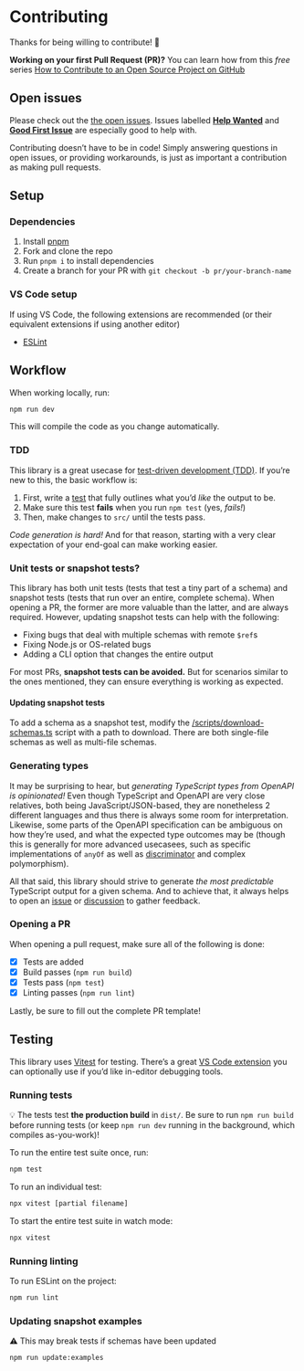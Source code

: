 # Contributing

Thanks for being willing to contribute! 🙏

**Working on your first Pull Request (PR)?** You can learn how from this _free_ series [How to Contribute to an Open Source Project on GitHub](https://app.egghead.io/playlists/how-to-contribute-to-an-open-source-project-on-github)

## Open issues

Please check out the [the open issues](https://github.com/drwpow/openapi-typescript/issues). Issues labelled [**Help Wanted**](https://github.com/drwpow/openapi-typescript/issues?q=is%3Aissue+is%3Aopen+label%3A%22help+wanted%22) and [**Good First Issue**](https://github.com/drwpow/openapi-typescript/issues?q=is%3Aissue+is%3Aopen+label%3A%22good+first+issue%22) are especially good to help with.

Contributing doesn’t have to be in code! Simply answering questions in open issues, or providing workarounds, is just as important a contribution as making pull requests.

## Setup

### Dependencies

1. Install [pnpm](https://pnpm.io/)
2. Fork and clone the repo
3. Run `pnpm i` to install dependencies
4. Create a branch for your PR with `git checkout -b pr/your-branch-name`

### VS Code setup

If using VS Code, the following extensions are recommended (or their equivalent extensions if using another editor)

- [ESLint](https://marketplace.visualstudio.com/items?itemName=dbaeumer.vscode-eslint)

## Workflow

When working locally, run:

```bash
npm run dev
```

This will compile the code as you change automatically.

### TDD

This library is a great usecase for [test-driven development (TDD)](https://en.wikipedia.org/wiki/Test-driven_development). If you’re new to this, the basic workflow is:

1. First, write a [test](#testing) that fully outlines what you’d _like_ the output to be.
2. Make sure this test **fails** when you run `npm test` (yes, _fails!_)
3. Then, make changes to `src/` until the tests pass.

_Code generation is hard!_ And for that reason, starting with a very clear expectation of your end-goal can make working easier.

### Unit tests or snapshot tests?

This library has both unit tests (tests that test a tiny part of a schema) and snapshot tests (tests that run over an entire, complete schema). When opening a PR, the former are more valuable than the latter, and are always required. However, updating snapshot tests can help with the following:

- Fixing bugs that deal with multiple schemas with remote `$ref`s
- Fixing Node.js or OS-related bugs
- Adding a CLI option that changes the entire output

For most PRs, **snapshot tests can be avoided.** But for scenarios similar to the ones mentioned, they can ensure everything is working as expected.

#### Updating snapshot tests

To add a schema as a snapshot test, modify the [/scripts/download-schemas.ts](/scripts/download-schemas.ts) script with a path to download. There are both single-file schemas as well as multi-file schemas.

### Generating types

It may be surprising to hear, but _generating TypeScript types from OpenAPI is opinionated!_ Even though TypeScript and OpenAPI are very close relatives, both being JavaScript/JSON-based, they are nonetheless 2 different languages and thus there is always some room for interpretation. Likewise, some parts of the OpenAPI specification can be ambiguous on how they’re used, and what the expected type outcomes may be (though this is generally for more advanced usecasees, such as specific implementations of `anyOf` as well as [discriminator](https://spec.openapis.org/oas/latest.html#discriminatorObject) and complex polymorphism).

All that said, this library should strive to generate _the most predictable_ TypeScript output for a given schema. And to achieve that, it always helps to open an [issue](https://github.com/drwpow/openapi-typescript/issues) or [discussion](https://github.com/drwpow/openapi-typescript/discussions) to gather feedback.

### Opening a PR

When opening a pull request, make sure all of the following is done:

- [x] Tests are added
- [x] Build passes (`npm run build`)
- [x] Tests pass (`npm test`)
- [x] Linting passes (`npm run lint`)

Lastly, be sure to fill out the complete PR template!

## Testing

This library uses [Vitest](https://vitest.dev/) for testing. There’s a great [VS Code extension](https://marketplace.visualstudio.com/items?itemName=ZixuanChen.vitest-explorer) you can optionally use if you’d like in-editor debugging tools.

### Running tests

💡 The tests test **the production build** in `dist/`. Be sure to run `npm run build` before running tests (or keep `npm run dev` running in the background, which compiles as-you-work)!

To run the entire test suite once, run:

```bash
npm test
```

To run an individual test:

```bash
npx vitest [partial filename]
```

To start the entire test suite in watch mode:

```bash
npx vitest
```

### Running linting

To run ESLint on the project:

```bash
npm run lint
```

### Updating snapshot examples

⚠️ This may break tests if schemas have been updated

```bash
npm run update:examples
```

